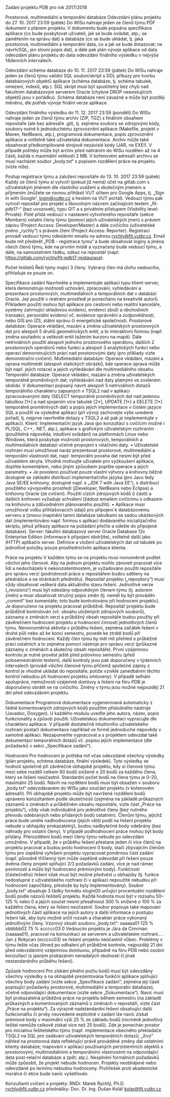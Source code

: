 Zadání projektu PDB pro rok 2017/2018

Prostorové, multimediální a temporální databáze
Odevzdání plánu projektu
do 27. 10. 2017 23:59 (pátek)
Do WISu nahraje jeden ze členů týmu PDF dokument s plánem projektu. V dokumentu
bude popsána specifikace aplikace (co bude poskytovat uživateli, jak se bude ovládat,
atp.; se zaměřením na správu dat) a databáze (co se bude ukládat, tj. jaká prostorová,
multimediální a temporální data, co a jak se bude dotazovat; ne návrh/SQL, jen slovní
popis dat), a dále pak plán vývoje aplikace od data odevzdání plánu projektu do data
odevzdání finálního výsledku v nejvýše 14denních intervalech.

Odevzdání schéma databáze
do 10. 11. 2017 23:59 (pátek)
Do WISu nahraje jeden ze členů týmu validní SQL soubor/skript s DDL příkazy pro
tvorbu databázových objektů aplikace (schéma databáze, tj. schéma tabulek, omezení,
indexů, atp.). SQL skript musí být spustitelný bez chyb nad fakultním databázovým
serverem Oracle (chybné DROP neexistujících objektů jsou v pořádku). Schéma
databáze není závazné a může být později měněno, dle potřeb vývoje finální verze
aplikace.

Odevzdání finálního výsledku
do 11. 12. 2017 23:59 (pondělí)
Do WISu nahraje jeden ze členů týmu archív (ZIP, TGZ) s finálním obsahem repositáře
(ale bez adresáře .git), tj. zejména soubory se zdrojovými kódy, soubory nutné k
jednoduchému zprovoznění aplikace (Makefile, projekt v Maven, NetBeans, atp.),
programová dokumentace, popis zprovoznění aplikace a volitelně také uživatelská
dokumentace. Archiv může také obsahovat předkompilované strojově nezávislé kódy
(JAR, ne EXE!). V případě potřeby může být archív před nahráním do WISu rozdělen až
na 4 části, každá o maximální velikosti 2 MB.
V kořenovém adresáři archivu se musí nacházet soubor „body.txt“ s popisem rozdělení
práce na projektu (vizte níže).

Postup registrace týmu a založení repositáře
do 13. 10. 2017 23:59 (pátek)
Každý ze členů týmu si vytvoří (pokud již nemá) účet na gitlab.com s uživatelským
jménem dle vlastního uvážení a skutečným jménem a příjmením (můžete se rovnou
přihlásit VUT účtem pro Google Apps, tj. „Sign in with Google“, login@vutbr.cz a heslem
na VUT portál). Vedoucí týmu pak vytvoří repositář pro projekt s libovolným názvem
začínajícím textem „fit-pdb17-“ (bez uvozovek), typu GIT a s privátním přístupem
(Visibility level: Private). Poté přidá vedoucí v nastavení vytvořeného repositáře (sekce
Members) ostatní členy týmu (pomocí jejich uživatelských jmen) s právem zápisu (Project
Access: Developer/Master) a dále cvičícího (uživatelské jméno „rychly“) s právem čtení
(Project Access: Reporter).
Registraci provádí vedoucí týmu odesláním emailu na adresu <rychly@fit.vutbr.cz>. Email
bude mít předmět „PDB - registrace tymu“ a bude obsahovat loginy a jména všech členů
týmu, kde na prvním místě a vyznačený bude vedoucí týmu, a dále, na samostatném
řádku, odkaz na repositář (např. https://gitlab.com/rychly/fit-pdb17-restaurace).

Počet řešitelů
Řeší týmy mající 3 členy. Vybraný člen má úlohu vedoucího, přihlašuje se pouze on.

Specifikace zadání
Navrhněte a implementujte aplikaci typu klient-server, která demonstruje možnosti
uchování, zpracování, vyhledávání a prezentace prostorových, multimediálních a
temporálních dat v databázi Oracle.
Její použití v reálném prostředí je ponecháno na kreativitě autorů. Příkladem použití
mohou být aplikace pro cestovní nebo realitní kanceláře, systémy zahrnující skladovou
evidenci, evidenci zboží a obchodních transakcí, personální evidenci vč. evidence
oprávnění a zodpovědností, nebo GIS pro IZS, státní správu či energetické společnosti.
Prostorové databáze: Operace vkládání, mazání a změna uživatelských prostorových
dat pro alespoň 5 druhů geometrických entit, a to interaktivní formou (např. změna
souřadnic a velikosti entit tažením kurzoru na mapě). Dále netriviálních použití alespoň
jednoho prostorového operátoru, dalších 2 prostorových operátorů nebo funkcí a alespoň
3 analytických funkcí nebo operací demonstrujících práci nad prostorovými daty (pro
příklady vizte demonstrační cvičení).
Multimediální databáze: Operace vkládání, mazání a úprava multimédií (alespoň
statických obrázků, kde operace úprava může být např. jejich rotace) a jejich vyhledávání
dle multimediálního obsahu.
Temporální databáze: Operace vkládání, mazání a změna uživatelských temporálně
proměnlivých dat; vyhledávání nad daty platnými ve zvoleném období. V dokumentaci
popsaný návrh alespoň 5 netriviálních dotazů temporálního charakteru zapsaných
v TSQL2 nad v aplikaci zpracovávanými daty (SELECT temporálně proměnlivých dat nad
jedenou tabulkou [1×] a nad spojením více tabulek [2×], UPDATE [1×] a DELETE [1×]
temporálně proměnlivých dat) a popis jejich implementace v čistém jazyce SQL a použití
ve výsledné aplikaci (při vývoji zachovejte výše uvedené pořadí, tj. nejprve navrhněte
dotazy v TSQL2 a až pak je implementujte v aplikaci).
Klient: Implementační jazyk Java (po konzultaci s cvičícím možné i PL/SQL, C++, .NET,
atp.), aplikace s grafickým uživatelským rozhraním (použitelná nápověda, intuitivní
ovládání) na platformách Linux nebo Windows, která poskytuje možnosti prostorových,
temporálních a multimediálních databází včetně propojení s relačními daty.
• Uživatelské rozhraní musí umožňovat naráz prezentovat prostorové, multimediální
a temporální vlastnosti dat, např. temporální povaha dat nesmí být před
uživatelem skryta. Vhodně motivujte uživatele pro vyzkoušení aplikace, doplňte
komentářem, nebo jiným způsobem popište operace a jejich parametry.
• Je povoleno používat pouze vlastní výtvory a knihovny běžně dostupné se
základní distribucí implementačního jazyka (pro Javu tedy Java SE/EE knihovny,
dostupné např. s „JDK 7 with Java EE“), s distribucí použitého vývojového
prostředí (jDeveloper, NetBeans nebo Eclipse) a knihovny Oracle (ze cvičení).
Použití cizích zdrojových kódů (i částí) a dalších knihoven vyžaduje schválení
(žádost emailem cvičícímu s odkazem na knihovnu a zdůvodněním plánovaného
použití).
• Aplikace musí umožňovat volbu přihlašovacích údajů pro připojení
k databázovému serveru a (znovu-)naplnění tamní databáze tabulkami se sadou
ukázkových dat (implementováno např. formou s aplikací dodávaného
inicializačního skriptu, jehož příkazy aplikace na požádání přečte a odešle do
připojené databáze).
Server: fakultní databázový server Oracle Database 12c Enterprise Edition (informace k
připojení obdržíte), volitelně další jako (HTTP) aplikační server. Definice a vložení
uživatelských dat od tabulek po jednotlivé položky pouze prostřednictvím aplikace klienta.

Práce na projektu
V každém týmu se na projektu musí rovnoměrně podílet všichni jeho členové. Aby na
jednom projektu mohlo zároveň pracovat více lidí a nedocházelo k nekonzistentnostem, je
vyžadováno použití repositáře pro správu verzí (podrobnosti práce s repositářem
budou sděleny na přednášce a na stránkách předmětu).
Repositář projektu („repository“) musí vždy obsahovat veškerá data aktuálního stavu
řešení. Jednotlivé verze („revisions“) musí být odeslány odpovědným členem týmu (tj.
autorem změn) a musí obsahovat stručný popis změn (tj. neměl by být prováděn „commit“
bez komentáře; toto bude kontrolováno při hodnocení projektu).
Je doporučeno na projektu pracovat průběžně. Repositář projektu bude průběžně
kontrolován (vč. obsahu uložených zdrojových souborů), záznamy o změnách verzí a
průběžný obsah repositáře budou použity při závěrečném hodnocení projektu a
hodnocení činnosti jednotlivých členů týmu. Nerovnoměrná aktivita v průběhu řešení,
zejména začátek řešení v druhé půli nebo až ke konci semestru, povede ke ztrátě bodů
při závěrečném hodnocení.
Každý člen týmu by měl mít přehled o průběžné práci ostatních a to zejména pomocí
nástroje pro správu verzí (průkazné záznamy o změnách a skutečný obsah repositáře).
První vzájemnou kontrolu je nutné provést ještě před polovinou semestru (před polosemestrálním
testem), další kontroly jsou pak doporučeny v týdenních intervalech
(provádí všichni členové týmu přičemž společné zápisy z kontrol je vhodné ukládat do
repositáře; potíže vzniklé zanedbáním těchto kontrol nebudou při hodnocení projektu
omluveny). V případě selhání spolupráce, nemožnosti vzájemné domluvy a řešení na fóru
PDB je doporučeno obrátit se na cvičícího. Změny v týmu jsou možné nejpozději 21 dní
před odevzdáním projektu.

Dokumentace
Programová dokumentace vygenerovaná automaticky z řádně komentovaných
zdrojových kódů použitím příslušného nástroje (Javadoc, Doxygen). U každého modulu
uveďte jeho autora, název, popis funkcionality a způsob použití.
Uživatelskou dokumentaci vypracujte dle charakteru aplikace. V případě dostatečně
intuitivního uživatelského rozhraní postačí dokumentace například ve formě jednoduché
nápovědy v samotné aplikaci.
Nezapomeňte vypracovat a s projektem odevzdat také dokumentaci temporálních
dotazů vč. popisu jejich implementace (dle požadavků v sekci „Specifikace zadání“).

Hodnocení
Pro hodnocení je potřeba mít včas odevzdané všechny výsledky (plán projektu,
schéma databáze, finální výsledek). Tyto výsledky se hodnotí společně při závěrečné
obhajobě projektu, kdy si členové týmu mezi sebe rozdělí celkem 60 bodů snížené o 20
bodů za každého člena, který se řešení neúčastnil. Standardní počet bodů na člena týmu
je 0–20, maximální 25 bodů. Návrh na rozdělení bodů musí být obsažen v souboru
„body.txt“ odevzdávaném do WISu jako součást projektu (v kořenovém adresáři).
Při obhajobě projektu může být navržené rozdělení bodů upraveno konzultantem podle
skutečnosti (zejména na základě průkazných záznamů o změnách a průběžném obsahu
repositáře, vizte část „Práce na projektu“), vždy však individuálně pro jednotlivé členy (bez
nutného převodu odebraných nebo přidaných bodů ostatním). Členům týmu, jejichž práce
bude uměle nadhodnocena (jejich větší podíl na řešení projektu nebude u obhajoby
prokazatelný), budou nadbytečné body odebrány (bez náhrady pro ostatní členy). V
případě podhodnocení práce mohou být body přidány. Přerozdělení bodů mezi členy
týmu nebude po odevzdání umožněno.
V případě, že v průběhu řešení přestane jeden či více členů na projektu pracovat a budou
proto hodnoceni 0 body, stačí zbývajícím členům týmu pro úspěšné vyřešení projektu
vypracovat poměrnou část zadání (např. původně tříčlenný tým může úspěšně odevzdat
při řešení pouze dvěma členy projekt splňující 2/3 požadavků zadání, více je nad rámec
povinností a může být hodnoceno prémiovými body). Funkčnost (částečného) řešení však
musí být možné předvést u obhajoby (tj. funkce nedostupné z uživatelského rozhraní či v
aplikaci nepoužité nebudou při hodnocení započítány, přestože by byly implementovány).
Soubor „body.txt“ obsahuje 3 řádky formátu xlogin00 <procenta> určující procentuální
rozdělení bodů podle názorů řešitelů projektu. Každá hodnota musí být v rozsahu 50–
125 % nebo 0 a jejich součet nesmí přesáhnout 300 % snížené o 100 % za každého
člena, který se řešení neúčastnil. Soubor popisuje také mapování jednotlivých částí
aplikace na jejich autory a další informace o postupu řešení tak, aby bylo možné určit
rozsah a charakter práce vykonaný jednotlivými členy.
Vzorový obsah souboru „body.txt“:
xaaaaa01 125 %
xbbbbb02 75 %
xccccc03 0
Vedoucím projektu je Jára da Cimrman (xaaaaa01), pracoval na
komunikaci se serverem a uživatelském rozhraní... . Jan z Rokycan
(xccccc03) se řešení projektu neúčastnil vůbec.
Problémy v týmu řešte včas (ihned po odhalení při průběžné kontrole, nejpozději 21 dní
před odevzdáním) vzájemnou domluvou, případně na fóru PDB nebo osobní konzultací (s
jasným prokázáním nenadálých okolností či jinak nestandardního průběhu řešení).

Způsob hodnocení
Pro získání plného počtu bodů musí být odevzdány všechny výsledky a na obhajobě
prezentována funkční aplikace splňující všechny body zadání (vizte sekce „Specifikace
zadání“, zejména její části popisující požadavky prostorové, multimediální a temporální
databáze), včetně odpovídající dokumentace (vizte sekce „Dokumentace“). Navíc musí
být prokazatelná průběžná práce na projektu během semestru (na základě průkazných a
komentovaných záznamů o změnách v repositáři, vizte část „Práce na projektu“).
Za výrazně nadstandardní řešení obsahující další funkcionalitu či prvky neuvedené
explicitně v zadání lze navíc získat prémiové body v maximální výši 25 % ze základu
bodů (nicméně jednotlivý řešitel nemůže celkově získat více než 25 bodů). Zde je
ponechán prostor pro iniciativu řešitelského týmu (např. implementace obecného
překladače TSQL2 na SQL pro zadávání uživatelských temporálních dotazů; „živý“ náhled
na prostorová data reflektující právě prováděné změny dat ostatními klienty databáze;
mapování v aplikaci používaných perzistentních objektů s prostorovými, multimediálními a
temporálními vlastnostmi na odpovídající data post-relační databáze a zpět; atp.).
Nesplnění formálních požadavků může způsobit, že projekt nebude hodnocen.
Projekty neobhájené nebo odevzdané po termínu nebudou hodnoceny.
Prohřešek proti akademické morálce či etice bude navíc vyšetřován.

Konzultanti
cvičení a projekty: RNDr. Marek Rychlý, Ph.D. <rychly@fit.vutbr.cz>
přednášky: Doc. Dr. Ing. Dušan Kolář <kolar@fit.vutbr.cz>
